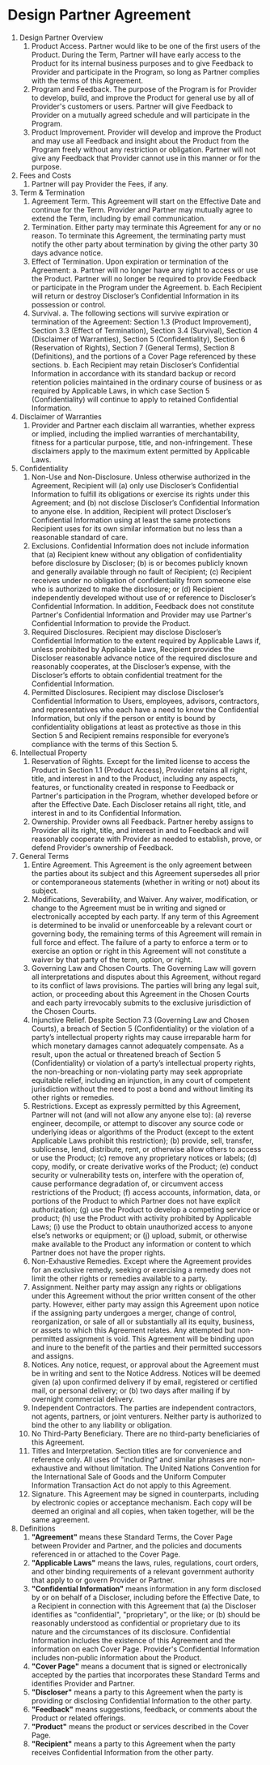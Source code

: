 # Design Partner Agreement

1. <span class="header_2">Design Partner Overview</span>
    1. <span class="header_3">Product Access.</span>  <span class="keyterms_link">Partner</span> would like to be one of the first users of the Product. During the <span class="keyterms_link">Term</span>, <span class="keyterms_link">Partner</span> will have early access to the Product for its internal business purposes and to give Feedback to <span class="keyterms_link">Provider</span> and participate in the <span class="keyterms_link">Program</span>, so long as <span class="keyterms_link">Partner</span> complies with the terms of this Agreement. 
    2. <span class="header_3">Program and Feedback.</span>  The purpose of the <span class="keyterms_link">Program</span> is for <span class="keyterms_link">Provider</span> to develop, build, and improve the Product for general use by all of <span class="keyterms_link">Provider's</span> customers or users. <span class="keyterms_link">Partner</span> will give Feedback to <span class="keyterms_link">Provider</span> on a mutually agreed schedule and will participate in the <span class="keyterms_link">Program</span>. 
    3. <span class="header_3">Product Improvement.</span>  <span class="keyterms_link">Provider</span> will develop and improve the Product and may use all Feedback and insight about the Product from the <span class="keyterms_link">Program</span> freely without any restriction or obligation. <span class="keyterms_link">Partner</span> will not give any Feedback that <span class="keyterms_link">Provider</span> cannot use in this manner or for the purpose.
2. <span class="header_2">Fees and Costs</span>
    1. <span class="keyterms_link">Partner</span> will pay <span class="keyterms_link">Provider</span> the <span class="keyterms_link">Fees</span>, if any.
3. <span class="header_2">Term & Termination</span>
    1. <span class="header_3">Agreement Term.</span>  This Agreement will start on the <span class="keyterms_link">Effective Date</span> and continue for the <span class="keyterms_link">Term</span>. <span class="keyterms_link">Provider</span> and <span class="keyterms_link">Partner</span> may mutually agree to extend the <span class="keyterms_link">Term</span>, including by email communication.
    2. <span class="header_3">Termination.</span>  Either party may terminate this Agreement for any or no reason. To terminate this Agreement, the terminating party must notify the other party about termination by giving the other party 30 days advance notice.
    3. <span class="header_3">Effect of Termination.</span>  Upon expiration or termination of the Agreement:
        a. <span class="keyterms_link">Partner</span> will no longer have any right to access or use the Product. <span class="keyterms_link">Partner</span> will no longer be required to provide Feedback or participate in the <span class="keyterms_link">Program</span> under the Agreement.
        b. Each Recipient will return or destroy Discloser’s Confidential Information in its possession or control.
    4. <span class="header_3">Survival.</span>
        a. The following sections will survive expiration or termination of the Agreement: Section 1.3 (Product Improvement), Section 3.3 (Effect of Termination), Section 3.4 (Survival), Section 4 (Disclaimer of Warranties), Section 5 (Confidentiality), Section 6 (Reservation of Rights), Section 7 (General Terms), Section 8 (Definitions), and the portions of a Cover Page referenced by these sections.
        b. Each Recipient may retain Discloser’s Confidential Information in accordance with its standard backup or record retention policies maintained in the ordinary course of business or as required by Applicable Laws, in which case Section 5 (Confidentiality) will continue to apply to retained Confidential Information.
4. <span class="header_2">Disclaimer of Warranties</span>
    1. <span class="keyterms_link">Provider</span> and <span class="keyterms_link">Partner</span> each disclaim all warranties, whether express or implied, including the implied warranties of merchantability, fitness for a particular purpose, title, and non-infringement. These disclaimers apply to the maximum extent permitted by Applicable Laws.
5. <span class="header_2">Confidentiality</span>
    1. <span class="header_3">Non-Use and Non-Disclosure.</span>  Unless otherwise authorized in the Agreement, Recipient will (a) only use Discloser’s Confidential Information to fulfill its obligations or exercise its rights under this Agreement; and (b) not disclose Discloser’s Confidential Information to anyone else. In addition, Recipient will protect Discloser’s Confidential Information using at least the same protections Recipient uses for its own similar information but no less than a reasonable standard of care.
    2. <span class="header_3">Exclusions.</span>  Confidential Information does not include information that (a) Recipient knew without any obligation of confidentiality before disclosure by Discloser; (b) is or becomes publicly known and generally available through no fault of Recipient; (c) Recipient receives under no obligation of confidentiality from someone else who is authorized to make the disclosure; or (d) Recipient independently developed without use of or reference to Discloser’s Confidential Information. In addition, Feedback does not constitute <span class="keyterms_link">Partner's</span> Confidential Information and <span class="keyterms_link">Provider</span> may use <span class="keyterms_link">Partner's</span> Confidential Information to provide the Product.
    3. <span class="header_3">Required Disclosures.</span>  Recipient may disclose Discloser’s Confidential Information to the extent required by Applicable Laws if, unless prohibited by Applicable Laws, Recipient provides the Discloser reasonable advance notice of the required disclosure and reasonably cooperates, at the Discloser’s expense, with the Discloser’s efforts to obtain confidential treatment for the Confidential Information. 
    4. <span class="header_3">Permitted Disclosures.</span>  Recipient may disclose Discloser’s Confidential Information to Users, employees, advisors, contractors, and representatives who each have a need to know the Confidential Information, but only if the person or entity is bound by confidentiality obligations at least as protective as those in this Section 5 and Recipient remains responsible for everyone’s compliance with the terms of this Section 5.
6. <span class="header_2">Intellectual Property</span>
    1. <span class="header_3">Reservation of Rights.</span>  Except for the limited license to access the Product in Section 1.1 (Product Access), <span class="keyterms_link">Provider</span> retains all right, title, and interest in and to the Product, including any aspects, features, or functionality created in response to Feedback or <span class="keyterms_link">Partner's</span> participation in the <span class="keyterms_link">Program</span>, whether developed before or after the <span class="keyterms_link">Effective Date</span>. Each Discloser retains all right, title, and interest in and to its Confidential Information.
    2. <span class="header_3">Ownership.</span> <span class="keyterms_link">Provider</span> owns all Feedback. <span class="keyterms_link">Partner</span> hereby assigns to <span class="keyterms_link">Provider</span> all its right, title, and interest in and to Feedback and will reasonably cooperate with Provider as needed to establish, prove, or defend <span class="keyterms_link">Provider's</span> ownership of Feedback. 
7. <span class="header_2">General Terms</span>
    1. <span class="header_3">Entire Agreement.</span>  This Agreement is the only agreement between the parties about its subject and this Agreement supersedes all prior or contemporaneous statements (whether in writing or not) about its subject. 
    2. <span class="header_3">Modifications, Severability, and Waiver.</span>  Any waiver, modification, or change to the Agreement must be in writing and signed or electronically accepted by each party. If any term of this Agreement is determined to be invalid or unenforceable by a relevant court or governing body, the remaining terms of this Agreement will remain in full force and effect. The failure of a party to enforce a term or to exercise an option or right in this Agreement will not constitute a waiver by that party of the term, option, or right.
    3. <span class="header_3">Governing Law and Chosen Courts.</span>  The <span class="keyterms_link">Governing Law</span> will govern all interpretations and disputes about this Agreement, without regard to its conflict of laws provisions. The parties will bring any legal suit, action, or proceeding about this Agreement in the <span class="keyterms_link">Chosen Courts</span> and each party irrevocably submits to the exclusive jurisdiction of the <span class="keyterms_link">Chosen Courts</span>.
    4. <span class="header_3">Injunctive Relief.</span>  Despite Section 7.3 (Governing Law and Chosen Courts), a breach of Section 5 (Confidentiality) or the violation of a party’s intellectual property rights may cause irreparable harm for which monetary damages cannot adequately compensate. As a result, upon the actual or threatened breach of Section 5 (Confidentiality) or violation of a party’s intellectual property rights, the non-breaching or non-violating party may seek appropriate equitable relief, including an injunction, in any court of competent jurisdiction without the need to post a bond and without limiting its other rights or remedies.
    5. <span class="header_3">Restrictions.</span>  Except as expressly permitted by this Agreement, <span class="keyterms_link">Partner</span> will not (and will not allow any anyone else to): (a) reverse engineer, decompile, or attempt to discover any source code or underlying ideas or algorithms of the Product (except to the extent Applicable Laws prohibit this restriction); (b) provide, sell, transfer, sublicense, lend, distribute, rent, or otherwise allow others to access or use the Product; (c) remove any proprietary notices or labels; (d) copy, modify, or create derivative works of the Product; (e) conduct security or vulnerability tests on, interfere with the operation of, cause performance degradation of, or circumvent access restrictions of the Product; (f) access accounts, information, data, or portions of the Product to which <span class="keyterms_link">Partner</span> does not have explicit authorization; (g) use the Product to develop a competing service or product; (h) use the Product with activity prohibited by Applicable Laws; (i) use the Product to obtain unauthorized access to anyone else’s networks or equipment; or (j) upload, submit, or otherwise make available to the Product any information or content to which <span class="keyterms_link">Partner</span> does not have the proper rights.
    6. <span class="header_3">Non-Exhaustive Remedies.</span>  Except where the Agreement provides for an exclusive remedy, seeking or exercising a remedy does not limit the other rights or remedies available to a party.
    7. <span class="header_3">Assignment.</span>  Neither party may assign any rights or obligations under this Agreement without the prior written consent of the other party. However, either party may assign this Agreement upon notice if the assigning party undergoes a merger, change of control, reorganization, or sale of all or substantially all its equity, business, or assets to which this Agreement relates. Any attempted but non-permitted assignment is void. This Agreement will be binding upon and inure to the benefit of the parties and their permitted successors and assigns.
    8. <span class="header_3">Notices.</span>  Any notice, request, or approval about the Agreement must be in writing and sent to the <span class="keyterms_link">Notice Address</span>. Notices will be deemed given (a) upon confirmed delivery if by email, registered or certified mail, or personal delivery; or (b) two days after mailing if by overnight commercial delivery.
    9. <span class="header_3">Independent Contractors.</span>  The parties are independent contractors, not agents, partners, or joint venturers. Neither party is authorized to bind the other to any liability or obligation. 
    10. <span class="header_3">No Third-Party Beneficiary.</span>  There are no third-party beneficiaries of this Agreement.
    11. <span class="header_3">Titles and Interpretation.</span>  Section titles are for convenience and reference only. All uses of "including" and similar phrases are non-exhaustive and without limitation. The United Nations Convention for the International Sale of Goods and the Uniform Computer Information Transaction Act do not apply to this Agreement.
    12. <span class="header_3">Signature.</span>  This Agreement may be signed in counterparts, including by electronic copies or acceptance mechanism. Each copy will be deemed an original and all copies, when taken together, will be the same agreement.
8. <span class="header_2">Definitions</span>
    1. **"Agreement"** means these Standard Terms, the Cover Page between <span class="keyterms_link">Provider</span> and <span class="keyterms_link">Partner</span>, and the policies and documents referenced in or attached to the Cover Page.
    2. **"Applicable Laws"** means the laws, rules, regulations, court orders, and other binding requirements of a relevant government authority that apply to or govern <span class="keyterms_link">Provider</span> or <span class="keyterms_link">Partner</span>.
    3. **"Confidential Information"** means information in any form disclosed by or on behalf of a Discloser, including before the <span class="keyterms_link">Effective Date</span>, to a Recipient in connection with this Agreement that (a) the Discloser identifies as "confidential", "proprietary", or the like; or (b) should be reasonably understood as confidential or proprietary due to its nature and the circumstances of its disclosure. Confidential Information includes the existence of this Agreement and the information on each Cover Page. <span class="keyterms_link">Provider's</span> Confidential Information includes non-public information about the Product. 
    4. **"Cover Page"** means a document that is signed or electronically accepted by the parties that incorporates these Standard Terms and identifies <span class="keyterms_link">Provider</span> and <span class="keyterms_link">Partner</span>.
    5. **"Discloser"** means a party to this Agreement when the party is providing or disclosing Confidential Information to the other party.
    6. **"Feedback"** means suggestions, feedback, or comments about the Product or related offerings.
    7. **"Product"** means the product or services described in the Cover Page.
    8. **"Recipient"** means a party to this Agreement when the party receives Confidential Information from the other party.
